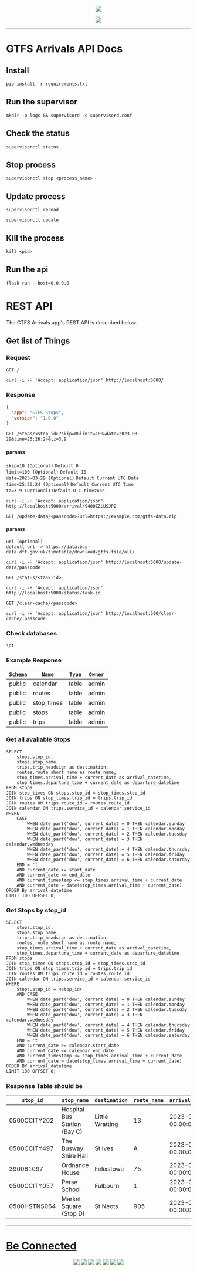 <p align="center"><img src="https://img.shields.io/badge/Version-1.0.0-brightgreen"></p>
<p align="center">
  <a href="https://github.com/mdminhaz2003">
    <img src="https://img.shields.io/github/followers/mdminhaz2003?label=Follow&style=social">
  </a>
</p>
<p align="center">
</p>

---

# GTFS Arrivals API Docs

## Install
```commandline
pip install -r requirements.txt
```
## Run the supervisor
```commandline
mkdir -p logs && supervisord -c supervisord.conf
```
## Check the status
```commandline
supervisorctl status
```
## Stop process
```commandline
supervisorctl stop <process_name>
```
## Update process
```commandline
supervisorctl reread
```
```commandline
supervisorctl update
```
## Kill the process
```commandline
kill <pid>
```
## Run the api
```commandline
flask run --host=0.0.0.0
```
# REST API

The GTFS Arrivals app's REST API is described below.

## Get list of Things

### Request

`GET /`
```commandline
curl -i -H 'Accept: application/json' http://localhost:5000/
```
### Response
```json
{
  "app": "GTFS Stops",
  "version": "1.0.0"
}
```
`GET /stops/<stop_id>?skip=0&limit=100&date=2023-03-29&time=25:26:24&tz=3.9`
#### params
`skip=10 (Optional)` `Default 0`<br>
`limit=100 (Optional)` `Default 10`<br>
`date=2023-03-29 (Optional)` `Default Current UTC Date`<br>
`time=25:26:24 (Optional)` `Default Current UTC Time`<br>
`tz=3.9 (Optional)` `Default UTC timezone`
```commandline
curl -i -H 'Accept: application/json' http://localhost:5000/arrival/9400ZZLUSJP2
```

`GET /update-data/<passcode>?url=https://example.com/gtfs-data.zip`
#### params
`url (optional)`<br>
`default url -> https://data.bus-data.dft.gov.uk/timetable/download/gtfs-file/all/`
```commandline
curl -i -H 'Accept: application/json' http://localhost:5000/update-data/passcode
```
`GET /status/<task-id>`
```commandline
curl -i -H 'Accept: application/json' http://localhost:5000/status/task-id
```

`GET /clear-cache/<passcode>`
```commandline
curl -i -H 'Accept: application/json' http://localhost:500/clear-cache/:passcode
```

### Check databases
```commandline
\dt
```
### Example Response


| **`Schema`** | **`Name`**  | **`Type`** | **`Owner`** |
|--------------|-------------|------------|-------------|
| public       | calendar    | table      | admin       |
| public       | routes      | table      | admin       |
| public       | stop_times  | table      | admin       |
| public       | stops       | table      | admin       |
| public       | trips       | table      | admin       |


### Get all available Stops
```sqlite-psql
SELECT
    stops.stop_id,
    stops.stop_name,
    trips.trip_headsign as destination,
    routes.route_short_name as route_name,
    stop_times.arrival_time + current_date as arrival_datetime,
    stop_times.departure_time + current_date as departure_datetime
FROM stops
JOIN stop_times ON stops.stop_id = stop_times.stop_id
JOIN trips ON stop_times.trip_id = trips.trip_id
JOIN routes ON trips.route_id = routes.route_id
JOIN calendar ON trips.service_id = calendar.service_id
WHERE
    CASE
        WHEN date_part('dow', current_date) = 0 THEN calendar.sunday
        WHEN date_part('dow', current_date) = 1 THEN calendar.monday
        WHEN date_part('dow', current_date) = 2 THEN calendar.tuesday
        WHEN date_part('dow', current_date) = 3 THEN calendar.wednesday
        WHEN date_part('dow', current_date) = 4 THEN calendar.thursday
        WHEN date_part('dow', current_date) = 5 THEN calendar.friday
        WHEN date_part('dow', current_date) = 6 THEN calendar.saturday
    END = 't'
    AND current_date >= start_date
    AND current_date <= end_date
    AND current_timestamp <= stop_times.arrival_time + current_date
    AND current_date = date(stop_times.arrival_time + current_date)
ORDER By arrival_datetime
LIMIT 100 OFFSET 0;
```

### Get Stops by stop_id
```sqlite-psql
SELECT
    stops.stop_id,
    stops.stop_name,
    trips.trip_headsign as destination,
    routes.route_short_name as route_name,
    stop_times.arrival_time + current_date as arrival_datetime,
    stop_times.departure_time + current_date as departure_datetime
FROM stops
JOIN stop_times ON stops.stop_id = stop_times.stop_id
JOIN trips ON stop_times.trip_id = trips.trip_id
JOIN routes ON trips.route_id = routes.route_id
JOIN calendar ON trips.service_id = calendar.service_id
WHERE
    stops.stop_id = <stop_id>
    AND CASE
        WHEN date_part('dow', current_date) = 0 THEN calendar.sunday
        WHEN date_part('dow', current_date) = 1 THEN calendar.monday
        WHEN date_part('dow', current_date) = 2 THEN calendar.tuesday
        WHEN date_part('dow', current_date) = 3 THEN calendar.wednesday
        WHEN date_part('dow', current_date) = 4 THEN calendar.thursday
        WHEN date_part('dow', current_date) = 5 THEN calendar.friday
        WHEN date_part('dow', current_date) = 6 THEN calendar.saturday
    END = 't'
    AND current_date >= calendar.start_date
    AND current_date <= calendar.end_date
    AND current_timestamp <= stop_times.arrival_time + current_date
    AND current_date = date(stop_times.arrival_time + current_date)
ORDER BY arrival_datetime
LIMIT 100 OFFSET 0;
```

### Response Table should be
| **`stop_id`** | **`stop_name`**               | **`destination`** | **`route_name`** | **`arrival_datetime`** | **`departure_datetime`** |
|---------------|-------------------------------|-------------------|------------------|------------------------|--------------------------|
| 0500CCITY202  | Hospital Bus Station (Bay C)  | Little Wratting   | 13               | 2023-03-24 00:00:00    | 2023-03-24 00:00:00      |
| 0500CCITY497  | The Busway Shire Hall         | St Ives           | A                | 2023-03-24 00:00:00    | 2023-03-24 00:00:00      |
| 390061097     | Ordnance House                | Felixstowe        | 75               | 2023-03-24 00:00:00    | 2023-03-24 00:00:00      |
| 0500CCITY057  | Perse School                  | Fulbourn          | 1                | 2023-03-24 00:00:00    | 2023-03-24 00:00:00      |
| 0500HSTNS064  | Market Square (Stop D)        | St Neots          | 905              | 2023-03-24 00:00:00    | 2023-03-24 00:00:00      |



---
[Be Connected](https://www.github.com/mdminhaz2003/)
========

<p align="center">
    <a href="https://www.buymeacoffee.com/mdminhaz2003"><img src="https://img.shields.io/badge/-Buy me a coffee-000000?style=for-the-badge&logo=buymeacoffee&logoColor=yellow"/></a>
    <a href="https://www.youtube.com/easycoding2021/"><img src="https://img.shields.io/badge/-Easy Coding-FF0000?style=for-the-badge&logo=YouTube&logoColor=white"/></a>
    <a href="https://www.facebook.com/mdminhaz2003/"><img src="https://img.shields.io/badge/-Md. Minhaz-3423A6?style=for-the-badge&logo=Facebook&logoColor=white"/></a>
    <a href="https://www.linkedin.com/in/mdminhaz2003/"><img src="https://img.shields.io/badge/-Md. Minhaz-0077B5?style=for-the-badge&logo=Linkedin&logoColor=white"/></a>
    <a href="mailto:mdm047767@gmail.com"><img src="https://img.shields.io/badge/-Mail-D14836?style=for-the-badge&logo=Gmail&logoColor=white"/></a>
    <a href="https://instagram.com/mdminhaz2003/"><img src="https://img.shields.io/badge/-Md. Minhaz-E4405F?style=for-the-badge&logo=Instagram&logoColor=white"/></a>
    <a href="https://twitter.com/easycoding2021/"><img src="https://img.shields.io/badge/-Easy Coding-1DA1F2?style=for-the-badge&logo=twitter&logoColor=white"/></a>
</p>